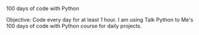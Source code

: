 100 days of code with Python

Objective: Code every day for at least 1 hour. I am using Talk Python to Me's 100 days of code with Python course for daily projects.
